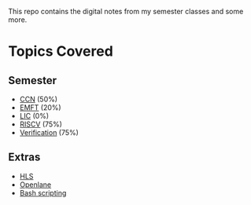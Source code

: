 This repo contains the digital notes from my semester classes and some more.

# Topics Covered
## Semester
- [CCN](sync/College/CCN/README.md) (50%)
- [EMFT](sync/College/EMFT/README.md) (20%)
- [LIC](sync/College/LIC/README.md) (0%)
- [RISCV](sync/College/RISCV/README.md) (75%)
- [Verification](sync/College/Verification/README.md) (75%)

## Extras
- [HLS](<./Extra/HLS/HLS.md>)
- [Openlane](<./Extra/Openlane/Intro.md>)
- [Bash scripting](<./Extra/Scripting/Notes>)

